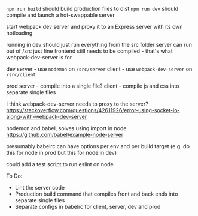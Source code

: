 `npm run build` should build production files to dist
`npm run dev` should compile and launch a hot-swappable server

start webpack dev server and proxy it to an Express server with its own hotloading

running in dev should just run everything from the src folder
    server can run out of /src just fine
    frontend still needs to be compiled - that's what webpack-dev-server is for

dev
    server - use `nodemon` on `/src/server`
    client - use `webpack-dev-server` on `/src/client` 

prod
    server - compile into a single file?
    client - compile js and css into separate single files

I think webpack-dev-server needs to proxy to the server?
https://stackoverflow.com/questions/42611926/error-using-socket-io-along-with-webpack-dev-server

nodemon and babel, solves using import in node
https://github.com/babel/example-node-server

presumably babelrc can have options per env and per build target (e.g. do this for node in prod but this for node in dev)

could add a test script to run eslint on node 


To Do:
- Lint the server code
- Production build command that compiles front and back ends into separate single files
- Separate configs in babelrc for client, server, dev and prod
